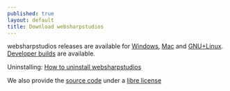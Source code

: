 ```yaml
---
published: true
layout: default
title: Download websharpstudios
---
```


websharpstudios releases are available for <a href="/en-US/downloads/windows/">Windows</a>, <a href="/en-US/downloads/mac/">Mac</a> and <a href="/en-US/downloads/gnulinux/">GNU+Linux</a>. <a href="/en-US/downloads/dev/">Developer builds</a> are available.

Uninstalling: [How to uninstall websharpstudios](/en-US/downloads/uninstalling/)

We also provide the <a href="/en-US/downloads/source/">source code</a> under a [libre license](https://github.com/websharpstudios/websharpstudios/blob/master/LICENSE)
